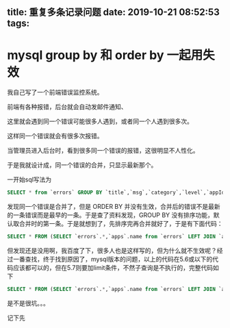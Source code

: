title: 重复多条记录问题
date: 2019-10-21 08:52:53
tags:
---
# mysql group by 和 order by 一起用失效

我自己写了一个前端错误监控系统。

前端有各种报错，后台就会自动发邮件通知、

这里就会遇到同一个错误可能很多人遇到，或者同一个人遇到很多次。

这样同一个错误就会有很多次报错。

当管理员进入后台时，看到很多同一个错误的报错，这很明显不人性化。

于是我就设计成，同一个错误的合并，只显示最新那个。

一开始sql写法为

```sql
SELECT * from `errors` GROUP BY `title`,`msg`,`category`,`level`,`appId`  ORDER BY `createdAt` DESC
```



发现同一个错误是合并了，但是 ORDER BY 并没有生效，合并后的错误不是最新的一条错误而是最早的一条。于是查了资料发现，GROUP BY 没有排序功能，默认取合并时的第一条。于是就想到了，先排序完再合并就好了，于是有下面代码：

```sql
SELECT * FROM (SELECT `errors`.*,`apps`.name from `errors` LEFT JOIN `apps` ON `errors`.`appId`=`apps`.`id` WHERE `apps`.userId=1  ORDER BY `createdAt` DESC ) as result GROUP BY `title` ORDER BY `createdAt` DESC
```



但发现还是没用啊，我百度了下，很多人也是这样写的，但为什么就不生效呢？经过一番查找，终于找到原因了，mysql版本的问题，以上的代码在5.6或以下的代码应该都可以的，但在5.7则要加limit条件，不然子查询是不执行的，完整代码如下

```sql
SELECT * FROM (SELECT `errors`.*,`apps`.name from `errors` LEFT JOIN `apps` ON `errors`.`appId`=`apps`.`id` WHERE `apps`.userId=1  ORDER BY `createdAt` DESC LIMIT 100) as result GROUP BY `title` ORDER BY `createdAt` DESC
```



是不是很坑。。。

记下先

